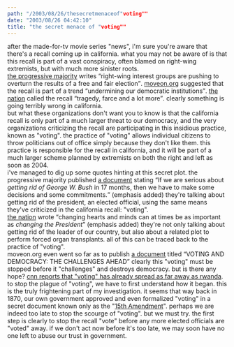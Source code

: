 ```yaml
---
path: "/2003/08/26/thesecretmenaceof"voting"" 
date: "2003/08/26 04:42:10" 
title: "the secret menace of "voting"" 
---
```

after the made-for-tv movie series "news", i'm sure you're aware that there's a recall coming up in california. what you may not be aware of is that this recall is part of a vast conspiracy, often blamed on right-wing extremists, but with much more sinister roots.<br><a href="http://involve.progressivemajority.org/action/index.asp?step=2&amp;item=11167">the progressive majority</a> writes <q>right-wing interest groups are pushing to overturn the results of a free and fair election</q>. <a href="https://www.moveon.org/texasads/">moveon.org</a> suggested that the recall is part of a trend <q>undermining our democratic institutions</q>. <a href="http://www.thenation.com/doc.mhtml?i=20030901&amp;s=schrag">the nation</a> called the recall <q>tragedy, farce and a lot more</q>. clearly something is going terribly wrong in california.<br>but what these organizations don't want you to know is that the california recall is only part of a much larger threat to our democracy, and the very organizations criticizing the recall are participating in this insidious practice, known as "voting". the practice of "voting" allows individual citizens to throw politicians out of office simply because they don't like them. this practice is responsible for the recall in california, and it will be part of a much larger scheme planned by extremists on both the right and left as soon as 2004.<br>i've managed to dig up some quotes hinting at this secret plot. the progressive majority published <a href="http://www.progressivemajority.org/news/">a document</a> stating <q>If we are serious about *getting rid of George W. Bush* in 17 months, then we have to make some decisions and some commitments.</q> (emphasis added) they're talking about getting rid of the president, an elected official, using the same means they've criticized in the california recall: "voting".<br><a href="http://www.thenation.com/doc.mhtml?i=20030901&amp;s=schell">the nation</a> wrote <q>changing hearts and minds can at times be as important as *changing the President*</q> (emphasis added) they're not only talking about getting rid of the leader of our country, but also about a related plot to perform forced organ transplants. all of this can be traced back to the practice of "voting".<br>moveon.org even went so far as to publish <a href="http://www.moveon.org/moveonbulletin/bulletin24.html">a document</a> titled <q>VOTING AND DEMOCRACY: THE CHALLENGES AHEAD</q> clearly this "voting" must be stopped before it "challenges" and destroys democracy. but is there any hope? <a href="http://www.cnn.com/2003/WORLD/africa/08/24/rwanda.election.reut/index.html">cnn reports that "voting" has already spread as far away as rwanda</a>.<br>to stop the plague of "voting", we have to first understand how it began. this is the truly frightening part of my investigation. it seems that way back in 1870, our own government approved and even formalized "voting" in a secret document known only as the "<a href="http://www.ourdocuments.gov/content.php?page=transcript&amp;doc=44">15th Amendment</a>". perhaps we are indeed too late to stop the scourge of "voting". but we must try. the first step is clearly to stop the recall "vote" before any more elected officials are "voted" away. if we don't act now before it's too late, we may soon have no one left to abuse our trust in government.